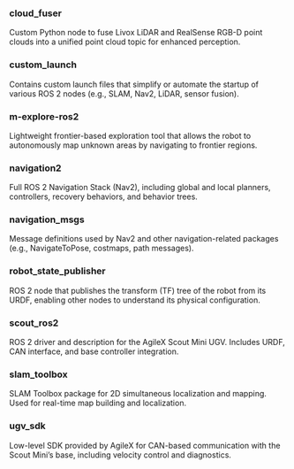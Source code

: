 ### cloud_fuser
Custom Python node to fuse Livox LiDAR and RealSense RGB-D point clouds into a unified point cloud topic for enhanced perception.

### custom_launch
Contains custom launch files that simplify or automate the startup of various ROS 2 nodes (e.g., SLAM, Nav2, LiDAR, sensor fusion).

### m-explore-ros2
Lightweight frontier-based exploration tool that allows the robot to autonomously map unknown areas by navigating to frontier regions.

### navigation2
Full ROS 2 Navigation Stack (Nav2), including global and local planners, controllers, recovery behaviors, and behavior trees.

### navigation_msgs
Message definitions used by Nav2 and other navigation-related packages (e.g., NavigateToPose, costmaps, path messages).

### robot_state_publisher
ROS 2 node that publishes the transform (TF) tree of the robot from its URDF, enabling other nodes to understand its physical configuration.

### scout_ros2
ROS 2 driver and description for the AgileX Scout Mini UGV. Includes URDF, CAN interface, and base controller integration.

### slam_toolbox
SLAM Toolbox package for 2D simultaneous localization and mapping. Used for real-time map building and localization.

### ugv_sdk
Low-level SDK provided by AgileX for CAN-based communication with the Scout Mini’s base, including velocity control and diagnostics.
